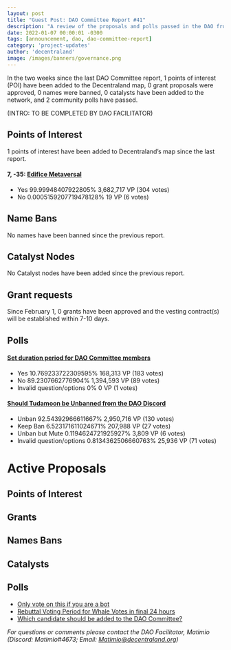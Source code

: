 ```yaml
---
layout: post
title: "Guest Post: DAO Committee Report #41"
description: "A review of the proposals and polls passed in the DAO from February 1 through February 15".
date: 2022-01-07 00:00:01 -0300
tags: [announcement, dao, dao-committee-report]
category: 'project-updates'
author: 'decentraland'
image: /images/banners/governance.png
---
```


In the two weeks since the last DAO Committee report, 1 points of interest (POI) have been added to the Decentraland map, 0 grant proposals were approved, 0 names were banned, 0 catalysts have been added to the network, and 2 community polls have passed.

(INTRO: TO BE COMPLETED BY DAO FACILITATOR)

## Points of Interest
1 points of interest have been added to Decentraland’s map since the last report.


#### 7, -35: [Edifice Metaversal](https://governance.decentraland.org/proposal/?id=0df33ae0-9f69-11ed-868f-0d503a0e5b7e)

* Yes 99.99948407922805% 3,682,717 VP (304 votes)
* No 0.0005159207719478128% 19 VP (6 votes)


## Name Bans

No names have been banned since the previous report.

## Catalyst Nodes
No Catalyst nodes have been added since the previous report.


## Grant requests
Since February 1, 0 grants have been approved and the vesting contract(s) will be established within 7-10 days.


## Polls

#### [Set duration period for DAO Committee members](https://governance.decentraland.org/proposal/?id=7d7c3fb0-a086-11ed-868f-0d503a0e5b7e)

* Yes 10.769233722309595% 168,313 VP (183 votes)
* No 89.2307662776904% 1,394,593 VP (89 votes)
* Invalid question/options 0% 0 VP (1 votes)


#### [Should Tudamoon be Unbanned from the DAO Discord](https://governance.decentraland.org/proposal/?id=ec2437f0-9eb1-11ed-868f-0d503a0e5b7e)

* Unban 92.54392966611667% 2,950,716 VP (130 votes)
* Keep Ban 6.523171611024671% 207,988 VP (27 votes)
* Unban but Mute 0.1194624721925927% 3,809 VP (6 votes)
* Invalid question/options 0.8134362506660763% 25,936 VP (71 votes)



# Active Proposals

## Points of Interest


## Grants


## Names Bans


## Catalysts


## Polls

* [Only vote on this if you are a bot](https://governance.decentraland.org/proposal/?id=3c684ae0-a83e-11ed-8dfe-4ff0ad4dfd32)
* [Rebuttal Voting Period for Whale Votes in final 24 hours](https://governance.decentraland.org/proposal/?id=f61af720-a709-11ed-a669-05ba4b332980)
* [Which candidate should be added to the DAO Committee?](https://governance.decentraland.org/proposal/?id=93f5cb90-a67f-11ed-a669-05ba4b332980)

*For questions or comments please contact the DAO Facilitator, Matimio (Discord: Matimio#4673; Email: [Matimio@decentraland.org](mailto:Matimio@decentraland.org))*